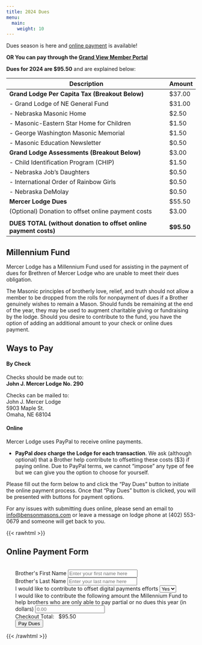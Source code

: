 ```yaml
---
title: 2024 Dues
menu:
  main:
    weight: 10
---
```


<div id="payment-confirmation">
</div>

Dues season is here and [online payment](#dues-form) is available! 

**OR You can pay through the [Grand View Member Portal](https://ne.grandview.systems/)**

**Dues for 2024 are $95.50** and are explained below:

| Description                                                      | Amount     |
|------------------------------------------------------------------|------------|
| **Grand Lodge Per Capita Tax (Breakout Below)**                  | $37.00     |
|   - Grand Lodge of NE General Fund                               | $31.00     |
|   - Nebraska Masonic Home                                        | $2.50      |
|   - Masonic-Eastern Star Home for Children                       | $1.50      |
|   - George Washington Masonic Memorial                           | $1.50      |
|   - Masonic Education Newsletter                                 | $0.50      |
| **Grand Lodge Assessments (Breakout Below)**                     | $3.00      |
|   - Child Identification Program (CHIP)                          | $1.50      |
|   - Nebraska Job’s Daughters                                     | $0.50      |
|   - International Order of Rainbow Girls                         | $0.50      |
|   - Nebraska DeMolay                                             | $0.50      |
| **Mercer Lodge Dues**                                            | $55.50     |
|   (Optional) Donation to offset online payment costs             | $3.00      |
|                                                                  |            |
| **DUES TOTAL (without donation to offset online payment costs)** | **$95.50** |


## Millennium Fund

Mercer Lodge has a Millennium Fund used for assisting in the payment of dues for Brethren of Mercer Lodge who are unable to meet their dues obligation.

The Masonic principles of brotherly love, relief, and truth should not allow a member to be dropped from the rolls for nonpayment of dues if a Brother genuinely wishes to remain a Mason. Should funds be remaining at the end of the year, they may be used to augment charitable giving or fundraising by the lodge. Should you desire to contribute to the fund, you have the option of adding an additional amount to your check or online dues payment.

## Ways to Pay

#### By Check

Checks should be made out to:  
 **John J. Mercer Lodge No. 290**

Checks can be mailed to:  
John J. Mercer Lodge  
5903 Maple St.  
Omaha, NE 68104

#### Online

Mercer Lodge uses PayPal to receive online payments. 

  * **PayPal _does_ charge the Lodge for each transaction**. We ask (although optional) that a Brother help contribute to offsetting these costs ($3) if paying online. Due to PayPal terms, we cannot &#8220;impose&#8221; any type of fee but we can give you the option to choose for yourself.

Please fill out the form below to and click the &#8220;Pay Dues&#8221; button to initiate the online payment process. Once that &#8220;Pay Dues&#8221; button is clicked, you will be presented with buttons for payment options.

For any issues with submitting dues online, please send an email to info@bensonmasons.com or leave a message on lodge phone at (402) 553-0679 and someone will get back to you.

{{< rawhtml >}}
<h2 id="dues-form">Online Payment Form</h2>
<script src="https://www.paypal.com/sdk/js?client-id=ASJRpc7ZXZWsMgK93sIyuYtBUfeqqL3zSRdMaqcsQp84sVAAOtIXbE9Xe2ymZpiacMw7Kz9G7S8VksKJ"> // Required. Replace SB_CLIENT_ID with your sandbox client ID.
</script>
<script>var LODGE_DUES_AMOUNT=95.50;var DIGITAL_PAYMENT_CONTRIBUTION_AMOUNT=3.00;function setPayDuesButtonVisibility(isVisible){payDuesButton=document.querySelector('#submit-dues-form');if(isVisible){payDuesButton.style.display='inline-block';return;}payDuesButton.style.display='none';}function getAmountBeingContributedToMillenniumFund(){var milleniumFundAmount=document.querySelector('#millenniumFundAmount').value;if(milleniumFundAmount>0){return parseFloat(milleniumFundAmount);}return 0.00;}function getAmountBeingContributedToDigitalPaymentFund(){var contributingToDigitalPaymentFund=document.querySelector('#digitalPaymentDonation').value;if(contributingToDigitalPaymentFund==='yes'){return DIGITAL_PAYMENT_CONTRIBUTION_AMOUNT;}return 0.00;}function getDuesTotal(){return(LODGE_DUES_AMOUNT+parseFloat(getAmountBeingContributedToMillenniumFund())+getAmountBeingContributedToDigitalPaymentFund()).toFixed(2);}function getFirstName(){return document.querySelector('#brothersFirstName').value;}function getLastName(){return document.querySelector('#brothersLastName').value;}function getFullName(){return getFirstName()+" "+getLastName();}function validateDuesForm(){if(getLastName().length<3||getFirstName()<2){alert('You must enter first AND last name so that we know who to mail the dues card to.')
return false;}if(getAmountBeingContributedToMillenniumFund()<0){alert('You can\'t enter a negative amount for Millennium Fund');return false;}return true;}function getDateAsString(){var date=new Date();var dateAsString="";var year=date.getFullYear().toString();var month=(date.getMonth()+1).toString();var day=date.getDate().toString();if(month.length===1){month="0"+month;}if(day.length===1){day="0"+day;}return year+month+day;}function generateReferenceId(itemType,fullName){var date=getDateAsString();var condensedName=fullName.replace(/[^A-Za-z]/g,'');return date+'_'+itemType+'_'+condensedName;}function getItems(){var items=[];var millenniumFundAmount=getAmountBeingContributedToMillenniumFund();var digitalPaymentFundAmount=getAmountBeingContributedToDigitalPaymentFund();var fullName=getFullName();items.push({unit_amount:{currency_code:'USD',value:LODGE_DUES_AMOUNT},name:"John J. Mercer Lodge Dues - 2024 ("+fullName+")",description:"John J. Mercer Lodge Dues - 2024 ("+fullName+")",quantity:1});if(millenniumFundAmount>0.00){items.push({unit_amount:{currency_code:'USD',value:millenniumFundAmount},name:"John J. Mercer Millennium Fund Donation - 2024 ("+fullName+")",description:"John J. Mercer Millennium Fund Donation - 2024 ("+fullName+")",quantity:1})}if(digitalPaymentFundAmount>0.00){items.push({unit_amount:{currency_code:'USD',value:digitalPaymentFundAmount},name:"John J. Mercer DigitalPay Fund Donation - 2024 ("+fullName+")",description:"John J. Mercer DigitalPay Fund Donation - 2024 ("+fullName+")",quantity:1})}return items;}function resetPPButtonContainer(){document.querySelector('#paypal-button-container').innerHTML='';}function resetForm(){document.querySelector('.dues-form').reset();recalculateTotalDues();}function scrollToTop(){document.body.scrollTop=0;document.documentElement.scrollTop=0;}function recalculateTotalDues(){document.querySelector('.dues-generated-total').innerHTML=getDuesTotal();}function submitDues(){if(validateDuesForm()){paypal.Buttons({createOrder:function(data,actions){return actions.order.create({purchase_units:[{amount:{value:getDuesTotal(),breakdown:{item_total:{currency_code:"USD",value:getDuesTotal()},shipping:{currency_code:"USD",value:"0"},tax_total:{currency_code:"USD",value:"0"},discount:{currency_code:"USD",value:"0"}}},description:"John J. Mercer Lodge Dues Payment (2024)",items:getItems()}]});},onApprove:function(data,actions){console.log("PPT Data",data);return actions.order.capture().then(function(orderDetails){console.log(orderDetails);var paymentConfirmationDiv=document.querySelector('#payment-confirmation');paymentConfirmationDiv.innerText='Success! Your payment to John J. Mercer Lodge has been completed '+'successfully. PayPal will send you an confirmation email to the address provided. '+'Please print this page or take note of the following reference number should you '+'you need it in the future: \n\n  '+'Reference ID: '+orderDetails.purchase_units[0].payments.captures[0].id+'\n\n'+'If you do not receive your dues card within 14 days, please contact the Lodge Secretary.';scrollToTop();paymentConfirmationDiv.style.display='block';resetForm();resetPPButtonContainer();setPayDuesButtonVisibility(true);});},}).render('#paypal-button-container');setPayDuesButtonVisibility(false);}}window.onload=(event)=>{var formFields=document.querySelectorAll('.dues-form-field');formFields.forEach(function(field){field.addEventListener('change',function(){recalculateTotalDues();resetPPButtonContainer();setPayDuesButtonVisibility(true);});});document.querySelector('#submit-dues-form').addEventListener('click',function(){submitDues();});};</script>

<form class="dues-form">
    <ul class="flex-outer">
            <br>
            <label for="brothersFirstName">Brother's First Name</label>
            <input type="text" id="brothersFirstName" name="brothersFirstName" placeholder="Enter your first name here" class="dues-form-field">
            <br>
            <label for="brothersLastName">Brother's Last Name</label>
            <input type="text" id="brothersLastName" name="brothersLastName" placeholder="Enter your last name here" class="dues-form-field">
            <br>
            <label for="digitalPaymentDonation">I would like to contribute to offset digital payments efforts</label>
            <select name="digitalPaymentDonation" id="digitalPaymentDonation" class="dues-form-field">
                <option value="yes" selected="">Yes</option>
                <option value="no">No</option>
            </select>
            <br>
            <label for="millenniumFundAmount">
                I would like to contribute the following amount the Millennium Fund to help brothers who are only able to pay partial or no dues this year (in dollars)
            </label>
            <input type="number" id="millenniumFundAmount" name="millenniumFundAmount" placeholder="0.00" class="dues-form-field">
            <br>
            Checkout Total:&nbsp;&nbsp;&nbsp;$<span class="dues-generated-total">95.50</span>
            <br>
            <button type="button" id="submit-dues-form">Pay Dues</button>
            <div id="paypal-button-container"></div>
    </ul>
</form>
{{< /rawhtml >}}
